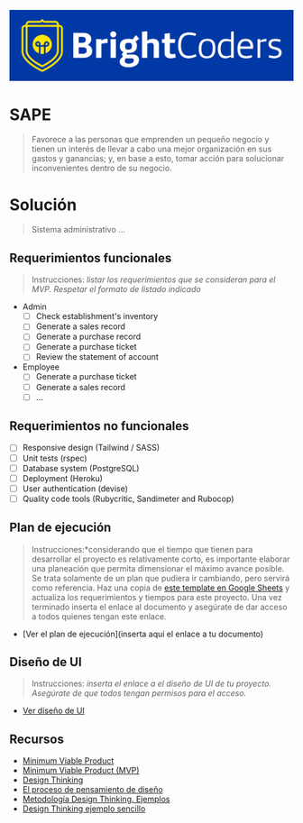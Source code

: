 ![BrightCoders Logo](img/logo-bc.png)

# SAPE


> Favorece a las personas que emprenden un pequeño negocio y tienen un interés de llevar a cabo una mejor organización en sus gastos y ganancias; y, en base a esto, tomar acción para solucionar inconvenientes dentro de su negocio.

# Solución

> Sistema administrativo ...

## Requerimientos funcionales

> Instrucciones: *listar los requerimientos que se consideran para el MVP. Respetar el formato de listado indicado*

- Admin
  - [ ] Check establishment's inventory
  - [ ] Generate a sales record
  - [ ] Generate a purchase record
  - [ ] Generate a purchase ticket
  - [ ] Review the statement of account

- Employee
  - [ ] Generate a purchase ticket
  - [ ] Generate a sales record
  - [ ] ...

## Requerimientos no funcionales

- [ ] Responsive design (Tailwind / SASS)
- [ ] Unit tests (rspec)
- [ ] Database system (PostgreSQL)
- [ ] Deployment (Heroku)
- [ ] User authentication (devise)
- [ ] Quality code tools (Rubycritic, Sandimeter and Rubocop)

## Plan de ejecución

> Instrucciones:*considerando que el tiempo que tienen para desarrollar el proyecto es relativamente corto, es importante elaborar una planeación que permita dimensionar el máximo avance posible. Se trata solamente de un plan que pudiera ir cambiando, pero servirá como referencia. Haz una copia de [este template en Google Sheets](https://docs.google.com/spreadsheets/d/1e3kxrdzytEhMlVp1hoItIa-eFhUjE4oFR_iy4MoDiAU/edit?usp=sharing) y actualiza los requerimientos y tiempos para este proyecto. Una vez terminado inserta el enlace al documento y asegúrate de dar acceso a todos quienes tengan este enlace.

- [Ver el plan de ejecución](inserta aquí el enlace a tu documento)

## Diseño de UI
> Instrucciones: *inserta el enlace a el diseño de UI de tu proyecto. Asegúrate de que todos tengan permisos para el acceso.*

- [Ver diseño de UI]()

## Recursos

- [Minimum Viable Product](https://www.agilealliance.org/glossary/mvp/#q=~(infinite~false~filters~(tags~(~'mvp))~searchTerm~'~sort~false~sortDirection~'asc~page~1))
- [Minimum Viable Product (MVP)](https://www.productplan.com/glossary/minimum-viable-product/)
- [Design Thinking](https://www.interaction-design.org/literature/topics/design-thinking)
- [El proceso de pensamiento de diseño](https://www.youtube.com/watch?v=_r0VX-aU_T8)
- [Metodología Design Thinking. Ejemplos](https://www.youtube.com/watch?v=_ul3wfKss58)
- [Design Thinking ejemplo sencillo](https://www.youtube.com/watch?v=_H33tA2-j0s)
